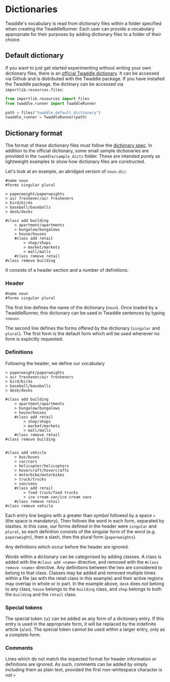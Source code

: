 # Dictionaries

Twaddle's vocabulary is read from
dictionary files within a folder specified when creating the
TwaddleRunner. Each user can provide a vocabulary appropriate for
their purposes by adding dictionary files to a folder of their choice.

## Default dictionary

If you want to just get started experimenting without writing your own 
dictionary files, there is an 
[official Twaddle dictionary](https://github.com/chrishengler/twaddle-dict).
It can be accessed via Github and is distributed with the Twaddle
package. If you have installed the Twaddle package, the dictinary can be 
accessed via `importlib.resources.files`:

```python
from importlib.resources import files
from twaddle.runner import TwaddleRunner

path = files("twaddle.default_dictionary")
twaddle_runner = TwaddleRunner(path)
```

## Dictionary format

The format of these dictionary files must follow the 
[dictionary spec](dictionary_spec.md). In addition to the official 
dictionary, some small sample dictionaries are provided
in the `twaddle/sample_dicts` folder. These are intended purely as 
lightweight examples to show how dictionary files are constructed. 

Let's look at an example, an abridged version of `noun.dic`:

```
#name noun
#forms singular plural

> paperweight/paperweights
> air freshener/air fresheners
> bird/birds
> baseball/baseballs
> desk/desks

#class add building
    > apartment/apartments
    > bungalow/bungalows
    > house/houses
    #class add retail
        > shop/shops
        > market/markets
        > mall/malls
    #class remove retail
#class remove building
```

It consists of a header section and a number of definitions. 

### Header

````
#name noun
#forms singular plural
````

The first line defines the name of the dictionary (`noun`). Once loaded by a
TwaddleRunner, this dictionary can be used in Twaddle sentences by typing
`<noun>`.

The second line defines the forms offered by the dictionary (`singular` and
`plural`). The first form is the default form which will be used whenever no
form is explicitly requested.

### Definitions

Following the header, we define our vocabulary 

```
> paperweight/paperweights
> air freshener/air fresheners
> bird/birds
> baseball/baseballs
> desk/desks

#class add building
    > apartment/apartments
    > bungalow/bungalows
    > house/houses
    #class add retail
        > shop/shops
        > market/markets
        > mall/malls
    #class remove retail
#class remove building


#class add vehicle
    > bus/buses
    > car/cars
    > helicopter/helicopters
    > hovercraft/hovercrafts
    > motorbike/motorbikes
    > truck/trucks
    > van/vans
    #class add retail
        > food truck/food trucks
        > ice cream van/ice cream vans
    #class remove retail
#class remove vehicle
```

Each entry line begins with a greater than symbol followed by a space `> `
(the space is mandatory). Then follows the word in each form, separated
by slashes. In this case, our forms defined in the header were `singular`
and `plural`, so each definition consists of the singular form of the word
(e.g. `paperweight`), then a slash, then the plural form (`paperweights`). 

Any definitions which occur before the header are ignored.

Words within a dictionary can be categorised by adding classes. A class 
is added with the `#class add <name>` directive, and removed with the
`#class remove <name>` directive. Any definitions between the two are 
considered to belong to that class. Classes may be added and removed multiple
times within a file (as with the retail class in this example) and their
active regions may overlap in whole or in part. In the example above, `desk`
does not belong to any class, `house` belongs to the `building` class, and
`shop` belongs to both the `building` and the `retail` class. 

### Special tokens

The special token `{a}` can be added as any form of a dictionary entry. If 
this entry is used in the appropriate form, it will be replaced by the
indefinite article (`a`/`an`). The special token cannot be used within
a larger entry, only as a complete form. 

### Comments

Lines which do not match the expected format for header information or
definitions are ignored. As such, comments can be added by simply including
them as plain text, provided the first non-whitespace character is not `>`
